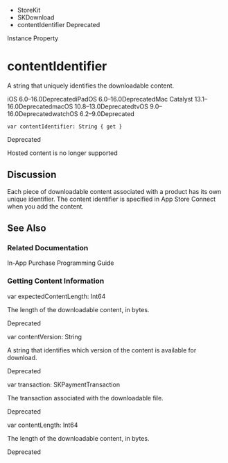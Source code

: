 

- StoreKit
- SKDownload
-  contentIdentifier Deprecated

Instance Property

# contentIdentifier

A string that uniquely identifies the downloadable content.

iOS 6.0–16.0DeprecatediPadOS 6.0–16.0DeprecatedMac Catalyst 13.1–16.0DeprecatedmacOS 10.8–13.0DeprecatedtvOS 9.0–16.0DeprecatedwatchOS 6.2–9.0Deprecated

``` source
var contentIdentifier: String { get }
```

Deprecated

Hosted content is no longer supported

## Discussion

Each piece of downloadable content associated with a product has its own unique identifier. The content identifier is specified in App Store Connect when you add the content.

## See Also

### Related Documentation

In-App Purchase Programming Guide

### Getting Content Information

var expectedContentLength: Int64

The length of the downloadable content, in bytes.

Deprecated

var contentVersion: String

A string that identifies which version of the content is available for download.

Deprecated

var transaction: SKPaymentTransaction

The transaction associated with the downloadable file.

Deprecated

var contentLength: Int64

The length of the downloadable content, in bytes.

Deprecated

